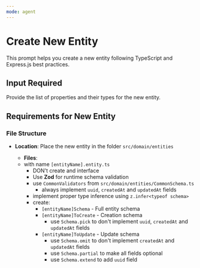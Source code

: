 ```yaml
---
mode: agent
---
```


# Create New Entity

This prompt helps you create a new entity following TypeScript and Express.js best practices.

## Input Required

Provide the list of properties and their types for the new entity.

## Requirements for New Entity

### File Structure

- **Location**: Place the new entity in the folder `src/domain/entities`

  - **Files**:
  - with name `[entityName].entity.ts`
    - DON't create and interface
    - Use **Zod** for runtime schema validation
    - use `CommonValidators` from `src/domain/entities/CommonSchema.ts`
      - always implement `uuid`, `createdAt` and `updatedAt` fields
    - implement proper type inference using `z.infer<typeof schema>`
    - create:
      - `[entityName]Schema` - Full entity schema
      - `[entityName]ToCreate` - Creation schema
        - use `Schema.pick` to don't implement `uuid`, `createdAt` and `updatedAt` fields
      - `[entityName]ToUpdate` - Update schema
        - use `Schema.omit` to don't implement `createdAt` and `updatedAt` fields
        - use `Schema.partial` to make all fields optional
        - use `Schema.extend` to add `uuid` field
